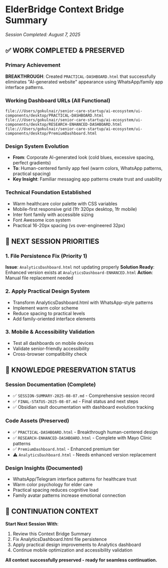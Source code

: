 # ElderBridge Context Bridge Summary

*Session Completed: August 7, 2025*

## ✅ WORK COMPLETED & PRESERVED

### Primary Achievement

**BREAKTHROUGH**: Created `PRACTICAL-DASHBOARD.html` that successfully eliminates "AI-generated website" appearance using WhatsApp/family app interface patterns.

### Working Dashboard URLs (All Functional)

```
file:///Users/gokulnair/senior-care-startup/ai-ecosystem/ui-components/desktop/PRACTICAL-DASHBOARD.html
file:///Users/gokulnair/senior-care-startup/ai-ecosystem/ui-components/desktop/RESEARCH-ENHANCED-DASHBOARD.html  
file:///Users/gokulnair/senior-care-startup/ai-ecosystem/ui-components/desktop/PremiumDashboard.html
```

### Design System Evolution

- **From**: Corporate AI-generated look (cold blues, excessive spacing, perfect gradients)
- **To**: Human-centered family app feel (warm colors, WhatsApp patterns, practical spacing)
- **Key Insight**: Familiar messaging app patterns create trust and usability

### Technical Foundation Established

- Warm healthcare color palette with CSS variables
- Mobile-first responsive grid (1fr 320px desktop, 1fr mobile)
- Inter font family with accessible sizing
- Font Awesome icon system
- Practical 16-20px spacing (vs over-engineered 32px)

## 🔄 NEXT SESSION PRIORITIES

### 1. File Persistence Fix (Priority 1)

**Issue**: `AnalyticsDashboard.html` not updating properly
**Solution Ready**: Enhanced version exists at `AnalyticsDashboard-ENHANCED.html`
**Action**: Manual file replacement needed

### 2. Apply Practical Design System

- Transform AnalyticsDashboard.html with WhatsApp-style patterns
- Implement warm color scheme
- Reduce spacing to practical levels
- Add family-oriented interface elements

### 3. Mobile & Accessibility Validation

- Test all dashboards on mobile devices
- Validate senior-friendly accessibility
- Cross-browser compatibility check

## 📁 KNOWLEDGE PRESERVATION STATUS

### Session Documentation (Complete)

- ✅ `SESSION-SUMMARY-2025-08-07.md` - Comprehensive session record
- ✅ `FINAL-STATUS-2025-08-07.md` - Final status and next steps
- ✅ Obsidian vault documentation with dashboard evolution tracking

### Code Assets (Preserved)

- ✅ `PRACTICAL-DASHBOARD.html` - Breakthrough human-centered design
- ✅ `RESEARCH-ENHANCED-DASHBOARD.html` - Complete with Mayo Clinic patterns
- ✅ `PremiumDashboard.html` - Enhanced premium tier
- ⚠️ `AnalyticsDashboard.html` - Needs enhanced version replacement

### Design Insights (Documented)

- WhatsApp/Telegram interface patterns for healthcare trust
- Warm color psychology for elder care
- Practical spacing reduces cognitive load
- Family avatar patterns increase emotional connection

## 🚀 CONTINUATION CONTEXT

**Start Next Session With**:

1. Review this Context Bridge Summary
2. Fix AnalyticsDashboard.html file persistence
3. Apply practical design improvements to Analytics dashboard
4. Continue mobile optimization and accessibility validation

**All context successfully preserved - ready for seamless continuation.**
